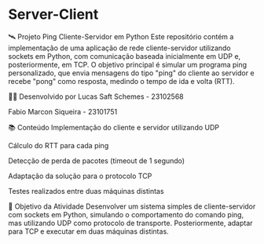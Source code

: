 # Server-Client
🛰️ Projeto Ping Cliente-Servidor em Python
Este repositório contém a implementação de uma aplicação de rede cliente-servidor utilizando sockets em Python, com comunicação baseada inicialmente em UDP e, posteriormente, em TCP. O objetivo principal é simular um programa ping personalizado, que envia mensagens do tipo "ping" do cliente ao servidor e recebe "pong" como resposta, medindo o tempo de ida e volta (RTT).

👨‍💻 Desenvolvido por
Lucas Saft Schemes - 23102568

Fabio Marcon Siqueira - 23101751

📚 Conteúdo
Implementação do cliente e servidor utilizando UDP

Cálculo do RTT para cada ping

Detecção de perda de pacotes (timeout de 1 segundo)

Adaptação da solução para o protocolo TCP

Testes realizados entre duas máquinas distintas

📌 Objetivo da Atividade
Desenvolver um sistema simples de cliente-servidor com sockets em Python, simulando o comportamento do comando ping, mas utilizando UDP como protocolo de transporte. Posteriormente, adaptar para TCP e executar em duas máquinas distintas.
